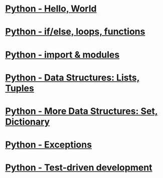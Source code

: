 # [Python - Hello, World](python-hello_world/README.md)
# [Python - if/else, loops, functions](python-if_else_loops_functions/README.md)
# [Python - import & modules](python-import_modules/README.md)

# [Python - Data Structures: Lists, Tuples](python-data_structures/README.md)
# [Python - More Data Structures: Set, Dictionary](python-more_data_structures/README.md)
# [Python - Exceptions](python-exceptions/README.md)
# [Python - Test-driven development](python-test_driven_development/README.md)
